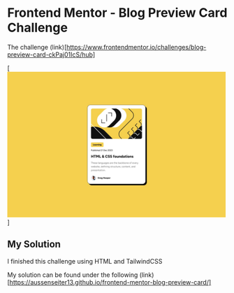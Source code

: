 # Frontend Mentor - Blog Preview Card Challenge

The challenge (link)[https://www.frontendmentor.io/challenges/blog-preview-card-ckPaj01IcS/hub]

[<img src="./blog-preview-card-main/design/desktop-design.jpg" width="500" />]

## My Solution

I finished this challenge using HTML and TailwindCSS

My solution can be found under the following (link)[https://aussenseiter13.github.io/frontend-mentor-blog-preview-card/]
